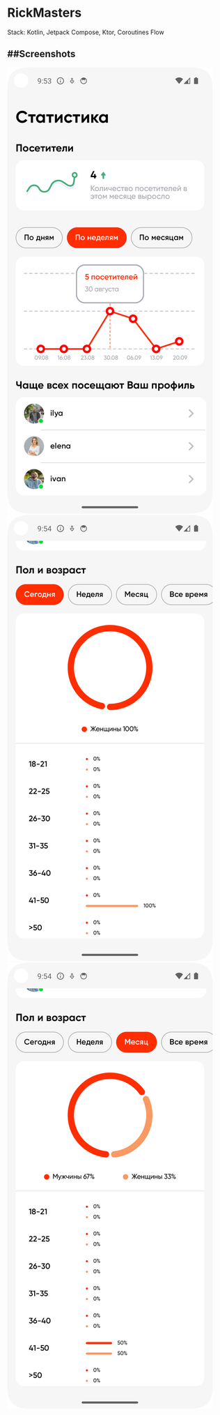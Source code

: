 # RickMasters

Stack: Kotlin, Jetpack Compose, Ktor, Coroutines Flow

##Screenshots
---
![First screenshot](screenshots/Screenshot_first.png)
![First screenshot](screenshots/Screenshot_second.png)
![First screenshot](screenshots/Screenshot_third.png)
